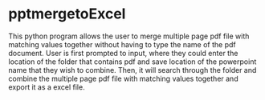 # pptmergetoExcel

<p> This python program allows the user to merge multiple page pdf file with matching values together without having to type the name of the pdf document. 
  User is first prompted to input, where they could enter the location of the folder that contains pdf and save location of the powerpoint name that they wish to combine. 
  Then, it will search through the folder and combine the multiple page pdf file with matching values together and export it as a excel file.
</p>
